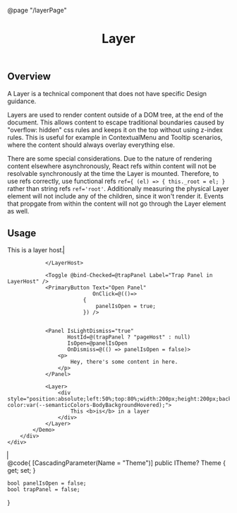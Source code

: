 ﻿@page "/layerPage"

<header class="root">
    <h1 class="title">Layer</h1>
</header>
<div class="section" style="transition-delay: 0s;">
    <div id="overview" tabindex="-1">
        <h2 class="subHeading hiddenContent">Overview</h2>
    </div>
    <div class="content">
        <div class="ms-Markdown">
            <p>
                A Layer is a technical component that does not have specific Design guidance.
            </p>
            <p>
                Layers are used to render content outside of a DOM tree, at the end of the document. This allows content to escape traditional boundaries caused by "overflow: hidden" css rules and keeps it on the top without using z-index rules. This is useful for example in ContextualMenu and Tooltip scenarios, where the content should always overlay everything else.
            </p>
            <p>
                There are some special considerations. Due to the nature of rendering content elsewhere asynchronously, React refs within content will not be resolvable synchronously at the time the Layer is mounted. Therefore, to use refs correctly, use functional refs <code class="root-363">ref={ (el) =&gt; { this._root = el; }</code> rather than string refs <code class="root-363">ref='root'</code>. Additionally measuring the physical Layer element will not include any of the children, since it won't render it. Events that propgate from within the content will not go through the Layer element as well.
            </p>
        </div>
    </div>
</div>
<div class="section" style="transition-delay: 0s;">
    <div id="overview" tabindex="-1">
        <h2 class="subHeading">Usage</h2>
    </div>
    <div>
        <div class="subSection">
            <Demo Header="This is not in a layer" Key="0" MetadataPath="LayerPage">
                This is a layer host.
                <LayerHost Id="pageHost"
                           style="height:250px;width:400px;background-color:lightyellow;border:1px solid black;position:relative;overflow:hidden;">

                </LayerHost>

                <Toggle @bind-Checked=@trapPanel Label="Trap Panel in LayerHost" />
                <PrimaryButton Text="Open Panel"
                               OnClick=@(()=>
                            {
                                panelIsOpen = true;
                            }) />


                <Panel IsLightDismiss="true"
                       HostId=@(trapPanel ? "pageHost" : null)
                       IsOpen=@panelIsOpen
                       OnDismiss=@(() => panelIsOpen = false)>
                    <p>
                        Hey, there's some content in here.
                    </p>
                </Panel>

                <Layer>
                    <div style="position:absolute;left:50%;top:80%;width:200px;height:200px;background-color:var(--semanticColors-BodyBackgroundHovered);">
                        This <b>is</b> in a layer
                    </div>
                </Layer>
            </Demo>
        </div>
    </div>
</div>
@code{
    [CascadingParameter(Name = "Theme")]
    public ITheme? Theme { get; set; }

    bool panelIsOpen = false;
    bool trapPanel = false;
}
